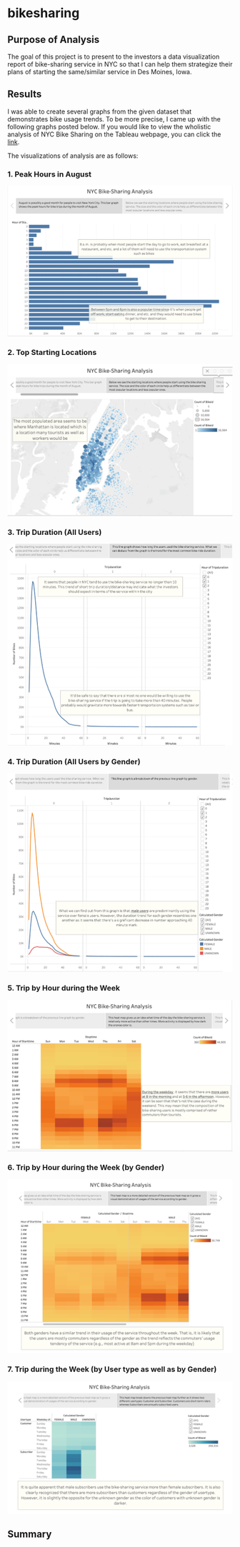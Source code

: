 # bikesharing

## Purpose of Analysis
The goal of this project is to present to the investors a data visualization report of bike-sharing service in NYC so that I can help them strategize their plans of starting the same/similar service in Des Moines, Iowa.  

## Results
I was able to create several graphs from the given dataset that demonstrates bike usage trends. To be more precise, I came up with the following graphs posted below. If you would like to view the wholistic analysis of NYC Bike Sharing on the Tableau webpage, you can click the [link](https://public.tableau.com/views/NYC_Bike_Sharing_Challenge_16455611531760/Bike-SharingAnalysis?:language=en-US&:display_count=n&:origin=viz_share_link).

The visualizations of analysis are as follows:
### 1. Peak Hours in August
![](screenshots/Peak_Hours_August.png)

### 2. Top Starting Locations
![](screenshots/Top_Starting_Locations.png)

### 3. Trip Duration (All Users)
![](screenshots/Trip_Duration.png)

### 4. Trip Duration (All Users by Gender)
![](screenshots/Trip_Duration_Gender.png)

### 5. Trip by Hour during the Week 
![](screenshots/Hourly_Trips_By_Weekday.png)

### 6. Trip by Hour during the Week (by Gender)
![](screenshots/Hourly_Trips_By_Weekday_By_Gender.png)

### 7. Trip during the Week (by User type as well as by Gender)
![](screenshots/Weekly_Trips_By_UserType_By_Gender.png)

## Summary
